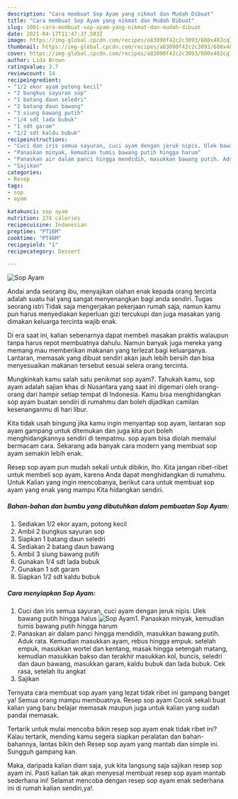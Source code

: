 ```yaml
---
description: "Cara membuat Sop Ayam yang nikmat dan Mudah Dibuat"
title: "Cara membuat Sop Ayam yang nikmat dan Mudah Dibuat"
slug: 1001-cara-membuat-sop-ayam-yang-nikmat-dan-mudah-dibuat
date: 2021-04-17T11:47:37.583Z
image: https://img-global.cpcdn.com/recipes/a83090f42c2c3093/680x482cq70/sop-ayam-foto-resep-utama.jpg
thumbnail: https://img-global.cpcdn.com/recipes/a83090f42c2c3093/680x482cq70/sop-ayam-foto-resep-utama.jpg
cover: https://img-global.cpcdn.com/recipes/a83090f42c2c3093/680x482cq70/sop-ayam-foto-resep-utama.jpg
author: Lida Brown
ratingvalue: 3.7
reviewcount: 14
recipeingredient:
- "1/2 ekor ayam potong kecil"
- "2 bungkus sayuran sop"
- "1 batang daun seledri"
- "2 batang daun bawang"
- "3 siung bawang putih"
- "1/4 sdt lada bubuk"
- "1 sdt garam"
- "1/2 sdt kaldu bubuk"
recipeinstructions:
- "Cuci dan iris semua sayuran, cuci ayam dengan jeruk nipis. Ulek bawang putih hingga halus"
- "Panaskan minyak, kemudian tumis bawang putih hingga harum"
- "Panaskan air dalam panci hingga mendidih, masukkan bawang putih. Aduk rata. Kemudian masukkan ayam, rebus hingga empuk. setelah empuk, masukkan wortel dan kentang, masak hingga setengah matang, kemudian masukkan bakso dan terakhir masukkan kol, buncis, seledri dan daun bawang, masukkan garam, kaldu bubuk dan lada bubuk. Cek rasa, setelah itu angkat"
- "Sajikan"
categories:
- Resep
tags:
- sop
- ayam

katakunci: sop ayam 
nutrition: 274 calories
recipecuisine: Indonesian
preptime: "PT16M"
cooktime: "PT46M"
recipeyield: "1"
recipecategory: Dessert

---
```



![Sop Ayam](https://img-global.cpcdn.com/recipes/a83090f42c2c3093/680x482cq70/sop-ayam-foto-resep-utama.jpg)

Andai anda seorang ibu, menyajikan olahan enak kepada orang tercinta adalah suatu hal yang sangat menyenangkan bagi anda sendiri. Tugas seorang istri Tidak saja mengerjakan pekerjaan rumah saja, namun kamu pun harus menyediakan keperluan gizi tercukupi dan juga masakan yang dimakan keluarga tercinta wajib enak.

Di era  saat ini, kalian sebenarnya dapat membeli masakan praktis walaupun tanpa harus repot membuatnya dahulu. Namun banyak juga mereka yang memang mau memberikan makanan yang terlezat bagi keluarganya. Lantaran, memasak yang dibuat sendiri akan jauh lebih bersih dan bisa menyesuaikan makanan tersebut sesuai selera orang tercinta. 



Mungkinkah kamu salah satu penikmat sop ayam?. Tahukah kamu, sop ayam adalah sajian khas di Nusantara yang saat ini digemari oleh orang-orang dari hampir setiap tempat di Indonesia. Kamu bisa menghidangkan sop ayam buatan sendiri di rumahmu dan boleh dijadikan camilan kesenanganmu di hari libur.

Kita tidak usah bingung jika kamu ingin menyantap sop ayam, lantaran sop ayam gampang untuk ditemukan dan juga kita pun boleh menghidangkannya sendiri di tempatmu. sop ayam bisa diolah memalui bermacam cara. Sekarang ada banyak cara modern yang membuat sop ayam semakin lebih enak.

Resep sop ayam pun mudah sekali untuk dibikin, lho. Kita jangan ribet-ribet untuk membeli sop ayam, karena Anda dapat menghidangkan di rumahmu. Untuk Kalian yang ingin mencobanya, berikut cara untuk membuat sop ayam yang enak yang mampu Kita hidangkan sendiri.

<!--inarticleads1-->

##### Bahan-bahan dan bumbu yang dibutuhkan dalam pembuatan Sop Ayam:

1. Sediakan 1/2 ekor ayam, potong kecil
1. Ambil 2 bungkus sayuran sop
1. Siapkan 1 batang daun seledri
1. Sediakan 2 batang daun bawang
1. Ambil 3 siung bawang putih
1. Gunakan 1/4 sdt lada bubuk
1. Gunakan 1 sdt garam
1. Siapkan 1/2 sdt kaldu bubuk




<!--inarticleads2-->

##### Cara menyiapkan Sop Ayam:

1. Cuci dan iris semua sayuran, cuci ayam dengan jeruk nipis. Ulek bawang putih hingga halus
<img src="https://img-global.cpcdn.com/steps/6e737817dbfc8769/160x128cq70/sop-ayam-langkah-memasak-1-foto.jpg" alt="Sop Ayam">1. Panaskan minyak, kemudian tumis bawang putih hingga harum
1. Panaskan air dalam panci hingga mendidih, masukkan bawang putih. Aduk rata. Kemudian masukkan ayam, rebus hingga empuk. setelah empuk, masukkan wortel dan kentang, masak hingga setengah matang, kemudian masukkan bakso dan terakhir masukkan kol, buncis, seledri dan daun bawang, masukkan garam, kaldu bubuk dan lada bubuk. Cek rasa, setelah itu angkat
1. Sajikan




Ternyata cara membuat sop ayam yang lezat tidak ribet ini gampang banget ya! Semua orang mampu membuatnya. Resep sop ayam Cocok sekali buat kalian yang baru belajar memasak maupun juga untuk kalian yang sudah pandai memasak.

Tertarik untuk mulai mencoba bikin resep sop ayam enak tidak ribet ini? Kalau tertarik, mending kamu segera siapkan peralatan dan bahan-bahannya, lantas bikin deh Resep sop ayam yang mantab dan simple ini. Sungguh gampang kan. 

Maka, daripada kalian diam saja, yuk kita langsung saja sajikan resep sop ayam ini. Pasti kalian tak akan menyesal membuat resep sop ayam mantab sederhana ini! Selamat mencoba dengan resep sop ayam enak sederhana ini di rumah kalian sendiri,ya!.

